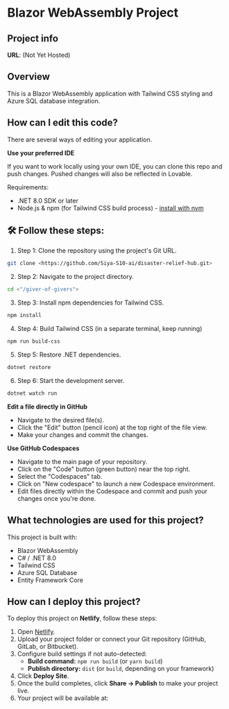 # Blazor WebAssembly Project

## Project info

**URL**: (Not Yet Hosted)

## Overview

This is a Blazor WebAssembly application with Tailwind CSS styling and Azure SQL database integration. 

## How can I edit this code?

There are several ways of editing your application.

**Use your preferred IDE**

If you want to work locally using your own IDE, you can clone this repo and push changes. Pushed changes will also be reflected in Lovable.

Requirements:
- .NET 8.0 SDK or later
- Node.js & npm (for Tailwind CSS build process) - [install with nvm](https://github.com/nvm-sh/nvm#installing-and-updating)

## 🛠️ Follow these steps:

1. Step 1: Clone the repository using the project's Git URL.
```sh
git clone <https://github.com/Siya-S10-ai/disaster-relief-hub.git>
```

2. Step 2: Navigate to the project directory.
```sh
cd <"/giver-of-givers">
```

3. Step 3: Install npm dependencies for Tailwind CSS.
```sh
npm install
```

4. Step 4: Build Tailwind CSS (in a separate terminal, keep running)
```sh
npm run build-css
```

5. Step 5: Restore .NET dependencies.
```sh
dotnet restore
```

6. Step 6: Start the development server.
```sh
dotnet watch run
```

**Edit a file directly in GitHub**

- Navigate to the desired file(s).
- Click the "Edit" button (pencil icon) at the top right of the file view.
- Make your changes and commit the changes.

**Use GitHub Codespaces**

- Navigate to the main page of your repository.
- Click on the "Code" button (green button) near the top right.
- Select the "Codespaces" tab.
- Click on "New codespace" to launch a new Codespace environment.
- Edit files directly within the Codespace and commit and push your changes once you're done.

## What technologies are used for this project?

This project is built with:

- Blazor WebAssembly
- C# / .NET 8.0
- Tailwind CSS
- Azure SQL Database
- Entity Framework Core

## How can I deploy this project?

To deploy this project on **Netlify**, follow these steps:

1. Open [Netlify](https://app.netlify.com/).
2. Upload your project folder or connect your Git repository (GitHub, GitLab, or Bitbucket).
3. Configure build settings if not auto-detected:
   - **Build command:** `npm run build` (or `yarn build`)
   - **Publish directory:** `dist` (or `build`, depending on your framework)
4. Click **Deploy Site**.
5. Once the build completes, click **Share → Publish** to make your project live.
6. Your project will be available at:  
